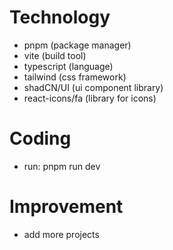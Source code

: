 # Technology
- pnpm (package manager)
- vite (build tool)
- typescript (language)
- tailwind (css framework)
- shadCN/UI (ui component library)
- react-icons/fa (library for icons)

# Coding
- run: pnpm run dev

# Improvement
- add more projects

